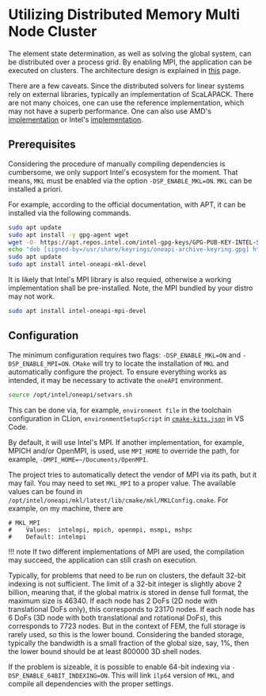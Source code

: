 # Utilizing Distributed Memory Multi Node Cluster

The element state determination, as well as solving the global system, can be distributed over a process grid.
By enabling MPI, the application can be executed on clusters.
The architecture design is explained in [this](Architecture.md) page.

There are a few caveats.
Since the distributed solvers for linear systems rely on external libraries, typically an implementation of ScaLAPACK.
There are not many choices, one can use the reference implementation, which may not have a superb performance.
One can also use AMD's [implementation](https://github.com/amd/aocl-scalapack) or Intel's [implementation](https://www.intel.com/content/www/us/en/developer/tools/oneapi/onemkl.html).

## Prerequisites

Considering the procedure of manually compiling dependencies is cumbersome, we only support Intel's ecosystem for the moment.
That means, `MKL` must be enabled via the option `-DSP_ENABLE_MKL=ON`.
`MKL` can be installed a priori.

For example, according to the official documentation, with APT, it can be installed via the following commands.

```bash
sudo apt update
sudo apt install -y gpg-agent wget
wget -O- https://apt.repos.intel.com/intel-gpg-keys/GPG-PUB-KEY-INTEL-SW-PRODUCTS.PUB | gpg --dearmor | sudo tee /usr/share/keyrings/oneapi-archive-keyring.gpg > /dev/null
echo "deb [signed-by=/usr/share/keyrings/oneapi-archive-keyring.gpg] https://apt.repos.intel.com/oneapi all main" | sudo tee /etc/apt/sources.list.d/oneAPI.list
sudo apt update
sudo apt install intel-oneapi-mkl-devel
```

It is likely that Intel's MPI library is also requied, otherwise a working implementation shall be pre-installed.
Note, the MPI bundled by your distro may not work.

```bash
sudo apt install intel-oneapi-mpi-devel
```

## Configuration

The minimum configuration requires two flags: `-DSP_ENABLE_MKL=ON` and `-DSP_ENABLE_MPI=ON`.
`CMake` will try to locate the installation of `MKL` and automatically configure the project.
To ensure everything works as intended, it may be necessary to activate the `oneAPI` environment.

```bash
source /opt/intel/oneapi/setvars.sh
```

This can be done via, for example, `environment file` in the toolchain configuration in CLion, `environmentSetupScript` in [`cmake-kits.json`](https://vector-of-bool.github.io/docs/vscode-cmake-tools/kits.html) in VS Code.

By default, it will use Intel's MPI.
If another implementation, for example, MPICH and/or OpenMPI, is used, use `MPI_HOME` to override the path, for example, `-DMPI_HOME=~/Documents/OpenMPI`.

The project tries to automatically detect the vendor of MPI via its path, but it may fail.
You may need to set `MKL_MPI` to a proper value.
The available values can be found in `/opt/intel/oneapi/mkl/latest/lib/cmake/mkl/MKLConfig.cmake`.
For example, on my machine, there are

```
# MKL_MPI
#    Values:  intelmpi, mpich, openmpi, msmpi, mshpc
#    Default: intelmpi
```

!!! note
    If two different implementations of MPI are used, the compilation may succeed, the application can still crash on execution.

Typically, for problems that need to be run on clusters, the default 32-bit indexing is not sufficient.
The limit of a 32-bit integer is slightly above 2 billion, meaning that, if the global matrix is stored in dense full format, the maximum size is 46340.
If each node has 2 DoFs (2D node with translational DoFs only), this corresponds to 23170 nodes.
If each node has 6 DoFs (3D node with both translational and rotational DoFs), this corresponds to 7723 nodes.
But in the context of FEM, the full storage is rarely used, so this is the lower bound.
Considering the banded storage, typically the bandwidth is a small fraction of the global size, say, 1%, then the lower bound should be at least 800000 3D shell nodes.

If the problem is sizeable, it is possible to enable 64-bit indexing via `-DSP_ENABLE_64BIT_INDEXING=ON`.
This will link `ilp64` version of `MKL`, and compile all dependencies with the proper settings.
